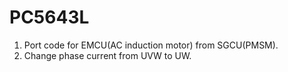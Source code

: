 # PC5643L

1. Port code for EMCU(AC induction motor) from SGCU(PMSM).
2. Change phase current from UVW to UW.

